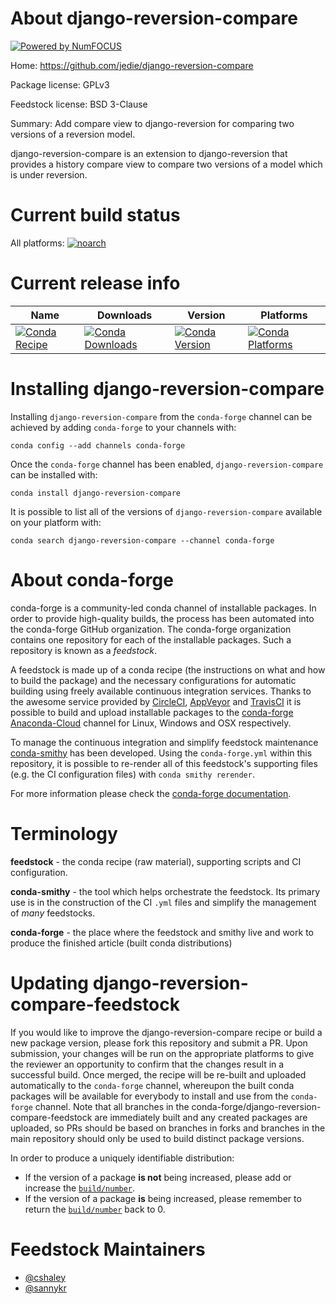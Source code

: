 About django-reversion-compare
==============================

[![Powered by NumFOCUS](https://img.shields.io/badge/powered%20by-NumFOCUS-orange.svg?style=flat&colorA=E1523D&colorB=007D8A)](http://numfocus.org)

Home: https://github.com/jedie/django-reversion-compare

Package license: GPLv3

Feedstock license: BSD 3-Clause

Summary: Add compare view to django-reversion for comparing two versions of a reversion model.

django-reversion-compare is an extension to django-reversion that provides a history compare view to compare two versions of a model which is under reversion.

Current build status
====================

All platforms:
[![noarch](https://img.shields.io/circleci/project/github/conda-forge/django-reversion-compare-feedstock/master.svg?label=noarch)](https://circleci.com/gh/conda-forge/django-reversion-compare-feedstock)

Current release info
====================

| Name | Downloads | Version | Platforms |
| --- | --- | --- | --- |
| [![Conda Recipe](https://img.shields.io/badge/recipe-django--reversion--compare-green.svg)](https://anaconda.org/conda-forge/django-reversion-compare) | [![Conda Downloads](https://img.shields.io/conda/dn/conda-forge/django-reversion-compare.svg)](https://anaconda.org/conda-forge/django-reversion-compare) | [![Conda Version](https://img.shields.io/conda/vn/conda-forge/django-reversion-compare.svg)](https://anaconda.org/conda-forge/django-reversion-compare) | [![Conda Platforms](https://img.shields.io/conda/pn/conda-forge/django-reversion-compare.svg)](https://anaconda.org/conda-forge/django-reversion-compare) |

Installing django-reversion-compare
===================================

Installing `django-reversion-compare` from the `conda-forge` channel can be achieved by adding `conda-forge` to your channels with:

```
conda config --add channels conda-forge
```

Once the `conda-forge` channel has been enabled, `django-reversion-compare` can be installed with:

```
conda install django-reversion-compare
```

It is possible to list all of the versions of `django-reversion-compare` available on your platform with:

```
conda search django-reversion-compare --channel conda-forge
```


About conda-forge
=================

conda-forge is a community-led conda channel of installable packages.
In order to provide high-quality builds, the process has been automated into the
conda-forge GitHub organization. The conda-forge organization contains one repository
for each of the installable packages. Such a repository is known as a *feedstock*.

A feedstock is made up of a conda recipe (the instructions on what and how to build
the package) and the necessary configurations for automatic building using freely
available continuous integration services. Thanks to the awesome service provided by
[CircleCI](https://circleci.com/), [AppVeyor](https://www.appveyor.com/)
and [TravisCI](https://travis-ci.org/) it is possible to build and upload installable
packages to the [conda-forge](https://anaconda.org/conda-forge)
[Anaconda-Cloud](https://anaconda.org/) channel for Linux, Windows and OSX respectively.

To manage the continuous integration and simplify feedstock maintenance
[conda-smithy](https://github.com/conda-forge/conda-smithy) has been developed.
Using the ``conda-forge.yml`` within this repository, it is possible to re-render all of
this feedstock's supporting files (e.g. the CI configuration files) with ``conda smithy rerender``.

For more information please check the [conda-forge documentation](https://conda-forge.org/docs/).

Terminology
===========

**feedstock** - the conda recipe (raw material), supporting scripts and CI configuration.

**conda-smithy** - the tool which helps orchestrate the feedstock.
                   Its primary use is in the construction of the CI ``.yml`` files
                   and simplify the management of *many* feedstocks.

**conda-forge** - the place where the feedstock and smithy live and work to
                  produce the finished article (built conda distributions)


Updating django-reversion-compare-feedstock
===========================================

If you would like to improve the django-reversion-compare recipe or build a new
package version, please fork this repository and submit a PR. Upon submission,
your changes will be run on the appropriate platforms to give the reviewer an
opportunity to confirm that the changes result in a successful build. Once
merged, the recipe will be re-built and uploaded automatically to the
`conda-forge` channel, whereupon the built conda packages will be available for
everybody to install and use from the `conda-forge` channel.
Note that all branches in the conda-forge/django-reversion-compare-feedstock are
immediately built and any created packages are uploaded, so PRs should be based
on branches in forks and branches in the main repository should only be used to
build distinct package versions.

In order to produce a uniquely identifiable distribution:
 * If the version of a package **is not** being increased, please add or increase
   the [``build/number``](https://conda.io/docs/user-guide/tasks/build-packages/define-metadata.html#build-number-and-string).
 * If the version of a package **is** being increased, please remember to return
   the [``build/number``](https://conda.io/docs/user-guide/tasks/build-packages/define-metadata.html#build-number-and-string)
   back to 0.

Feedstock Maintainers
=====================

* [@cshaley](https://github.com/cshaley/)
* [@sannykr](https://github.com/sannykr/)

